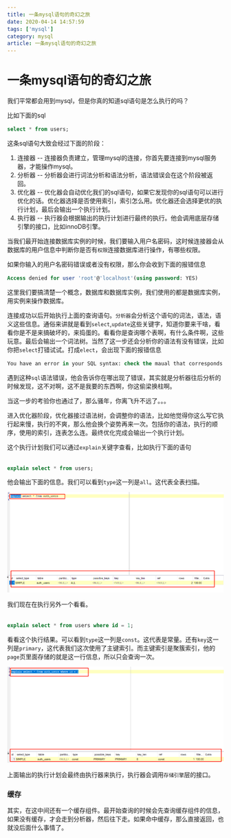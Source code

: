 ```yaml
---
title: 一条mysql语句的奇幻之旅
date: 2020-04-14 14:57:59
tags: ['mysql']
category: mysql
article: 一条mysql语句的奇幻之旅
---
```


# 一条mysql语句的奇幻之旅

我们平常都会用到mysql，但是你真的知道sql语句是怎么执行的吗？

比如下面的sql

```sql
select * from users;
```

这条sql语句大致会经过下面的阶段：
1. 连接器 -- 连接器负责建立，管理mysql的连接，你首先要连接到mysql服务器，才能操作mysql。
2. 分析器 -- 分析器会进行词法分析和语法分析，语法错误会在这个阶段被返回。
3. 优化器 -- 优化器会自动优化我们的sql语句，如果它发现你的sql语句可以进行优化的话。优化器选择是否使用索引，索引怎么用。优化器还会选择更优的执行计划，最后会输出一个执行计划。
4. 执行器 -- 执行器会根据输出的执行计划进行最终的执行。他会调用底层存储引擎的接口，比如innoDB引擎。

当我们最开始连接数据库实例的时候，我们要输入用户名密码，这时候连接器会从数据库的用户信息中判断你是否有`权限`连接数据库进行操作，有哪些权限。

如果你输入的用户名密码错误或者没有权限，那么你会收到下面的报错信息

```sql
Access denied for user 'root'@'localhost'(using password: YES)
```

这里我们要搞清楚一个概念，数据库和数据库实例，我们使用的都是数据库实例，用实例来操作数据库。

连接成功以后开始执行上面的查询语句。`分析器`会分析这个语句的词法，语法，语义这些信息。通俗来讲就是看到`select`,`update`这些关键字，知道你要来干啥，看看你是不是来搞破坏的，来捣蛋的。看看你是查询哪个表啊，有什么条件啊，这些玩意。最后会输出一个词法树。当然了这一步还会分析你的语法有没有错误，比如你把`select`打错试试。打成`elect`，会出现下面的报错信息

```sql
You have an error in your SQL syntax: check the maual that corresponds to your MySQL server version for the right syntax to use near 'elect * from users' at line 1
```

遇到这种`sql`语法错误，他会告诉你在哪出现了错误，其实就是分析器往后分析的时候发现，这不对啊，这不是我要的东西啊，你这偷梁换柱啊。

当这一步的考验你也通过了，那么骚年，你离飞升不远了。。。

进入优化器阶段，优化器接过语法树，会调整你的语法，比如他觉得你这么写它执行起来慢，执行的不爽，那么他会换个姿势再来一次。包括你的语法，执行的顺序，使用的索引，连表怎么连。最终优化完成会输出一个执行计划。

这个执行计划我们可以通过`explain`关键字查看，比如执行下面的语句

```sql

explain select * from users;
```

他会输出下面的信息。我们可以看到`type`这一列是`all`。这代表全表扫描。

![Image text](../images/mysql01.png)

我们现在在执行另外一个看看。

```sql

explain select * from users where id = 1;

```

看看这个执行结果。可以看到`type`这一列是`const`。这代表是常量。还有`key`这一列是`primary`，这代表我们这次使用了主键索引。而主键索引是聚簇索引，他的`page`页里面存储的就是这一行信息，所以只会查询一次。

![Image text](../images/mysql02.png)


上面输出的执行计划会最终由执行器来执行，执行器会调用`存储引擎`层的接口。

### 缓存

其实，在这中间还有一个缓存组件。最开始查询的时候会先查询缓存组件的信息，如果没有缓存，才会走到分析器，然后往下走。如果命中缓存，那么直接返回，也就没后面什么事情了。